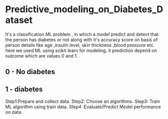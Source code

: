 # Predictive_modeling_on_Diabetes_Dataset
It's  a classification ML problem , in which  a model  predict and detect  that the person has diabetes or not  along with it's accuracy score on basis of person details like age ,insulin level, skin thickness ,blood pressure etc. here we used ML using  scikit learn for modeling.  it prediction  depend on outcome  which are values 0 and 1.
## 0 - No diabetes
## 1 - diabetes

Step1:Prepare and collect data.
Step2: Choose an algorithms. 
Step3: Train  ML algorithm  using train  data. 
Step4 :Evaluate/Predict  Model performance on data. 
